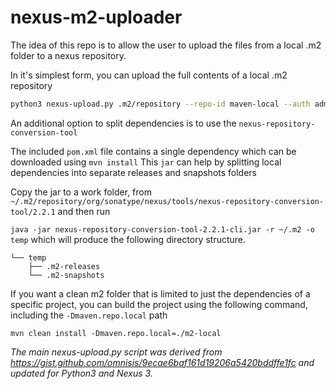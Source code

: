 # nexus-m2-uploader

The idea of this repo is to allow the user to upload the files from a local .m2 folder to a nexus repository.

In it's simplest form, you can upload the full contents of a local .m2 repository
```sh
python3 nexus-upload.py .m2/repository --repo-id maven-local --auth admin:$ADMIN_PASS --repo-url https://nexus.example.com
```


An additional option to split dependencies is to use the `nexus-repository-conversion-tool`

The included `pom.xml` file contains a single dependency which can be downloaded using `mvn install`
This `jar` can help by splitting local dependencies into separate releases and snapshots folders

Copy the jar to a work folder, from `~/.m2/repository/org/sonatype/nexus/tools/nexus-repository-conversion-tool/2.2.1` and then run

`java -jar nexus-repository-conversion-tool-2.2.1-cli.jar -r ~/.m2 -o temp` which will produce the following directory structure.
```
└── temp
    ├── .m2-releases
    └── .m2-snapshots
```

If you want a clean m2 folder that is limited to just the dependencies of a specific project, you can build the project using the following command, including the `-Dmaven.repo.local` path

`mvn clean install -Dmaven.repo.local=./m2-local`


_The main nexus-upload.py script was derived from https://gist.github.com/omnisis/9ecae6baf161d19206a5420bddffe1fc and updated for Python3 and Nexus 3._